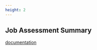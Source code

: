 ```yaml
---
height: 2
---
```


## Job Assessment Summary
[documentation](https://databrickslabs.github.io/ucx/docs/reference/workflows/#assessment-workflow)
